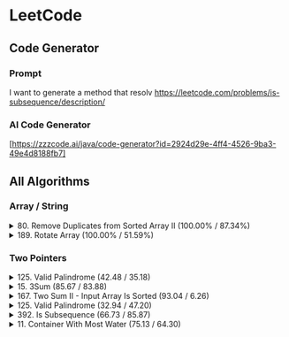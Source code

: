 
# LeetCode

## Code Generator

### Prompt
I want to generate a method that resolv https://leetcode.com/problems/is-subsequence/description/


### AI Code Generator 
[https://zzzcode.ai/java/code-generator?id=2924d29e-4ff4-4526-9ba3-49e4d8188fb7]


## All Algorithms

### Array / String

<details>
<summary>80. Remove Duplicates from Sorted Array II (100.00% / 87.34%)</summary>  


``` java
class Solution {
    public int removeDuplicates(int[] nums) {
        if (nums.length <= 2)
            return nums.length;

        int index = 2;
        for (int i = 2; i < nums.length; i++) {
            if (nums[i] != nums[index - 2]) {
                nums[index++] = nums[i];
            }
        }
        return index;
    }
}
```
</details>

<details>
<summary>189. Rotate Array (100.00% / 51.59%)</summary>  


``` java
class Solution {
    public void rotate(int[] nums, int k) {
        k = k % nums.length;
        reverse(nums, 0, nums.length - 1);
        reverse(nums, 0, k - 1);
        reverse(nums, k, nums.length - 1);
    }

    private void reverse(int[] nums, int start, int end) {
        while (start < end) {
            int temp = nums[start];
            nums[start] = nums[end];
            nums[end] = temp;
            start++;
            end--;
        }
    }
}
```
</details>

### Two Pointers

<details>
<summary>125. Valid Palindrome (42.48 / 35.18)</summary>  


``` java
class Solution {
    public boolean isPalindrome(String s) {
        if (s == null)
            return false;
        s = s.replaceAll("[^a-zA-Z0-9]", "").toLowerCase();
        int left = 0, right = s.length() - 1;
        while (left < right) {
            if (s.charAt(left) != s.charAt(right)) {
                return false;
            }
            left++;
            right--;
        }
        return true;
    }
}
```
</details>

<details>
<summary>15. 3Sum (85.67 / 83.88)</summary>  


``` java
class Solution {
    public List<List<Integer>> threeSum(int[] nums) {
        List<List<Integer>> result = new ArrayList<>();
        Arrays.sort(nums);

        for (int i = 0; i < nums.length - 2; i++) {
            if (i > 0 && nums[i] == nums[i - 1])
                continue;
            int left = i + 1, right = nums.length - 1;

            while (left < right) {
                int sum = nums[i] + nums[left] + nums[right];
                if (sum < 0) {
                    left++;
                } else if (sum > 0) {
                    right--;
                } else {
                    result.add(Arrays.asList(nums[i], nums[left], nums[right]));
                    while (left < right && nums[left] == nums[left + 1])
                        left++;
                    while (left < right && nums[right] == nums[right - 1])
                        right--;
                    left++;
                    right--;
                }
            }
        }
        return result;
    }
}
```
</details>

<details>
<summary>167. Two Sum II - Input Array Is Sorted (93.04 / 6.26)</summary>  


``` java
class Solution {
    public int[] twoSum(int[] numbers, int target) {
        int left = 0;
        int right = numbers.length - 1;

        while (left < right) {
            int sum = numbers[left] + numbers[right];
            if (sum == target) {
                return new int[] { left + 1, right + 1 };
            } else if (sum < target) {
                left++;
            } else {
                right--;
            }
        }
        return new int[] {}; // Return an empty array if no solution is found
    }
}
```
</details>

<details>
<summary>125. Valid Palindrome (32.94 / 47.20)</summary>  


``` java
class Solution {
    public boolean isPalindrome(String s) {
        if (s == null)
            return false;
        s = s.replaceAll("[^a-zA-Z0-9]", "").toLowerCase();
        int left = 0, right = s.length() - 1;
        while (left < right) {
            if (s.charAt(left) != s.charAt(right)) {
                return false;
            }
            left++;
            right--;
        }
        return true;
    }
}
```
</details>

<details>
<summary>392. Is Subsequence (66.73 / 85.87)</summary>  


``` java
class Solution {
    public boolean isSubsequence(String s, String t) {
        int sIndex = 0, tIndex = 0;
        while (sIndex < s.length() && tIndex < t.length()) {
            if (s.charAt(sIndex) == t.charAt(tIndex)) {
                sIndex++;
            }
            tIndex++;
        }
        return sIndex == s.length();
    }
}
```
</details>

<details>
<summary>11. Container With Most Water (75.13 / 64.30)</summary>  


``` java
class Solution {
    public int maxArea(int[] height) {
        int maxArea = 0;
        int left = 0;
        int right = height.length - 1;
        while (left < right) {
            int width = right - left;
            int currentHeight = Math.min(height[left], height[right]);
            maxArea = Math.max(maxArea, width * currentHeight);
            if (height[left] < height[right]) {
                left++;
            } else {
                right--;
            }
        }
        return maxArea;
    }
}
```
</details>

